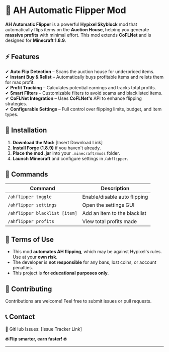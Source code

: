 
# 🏦 AH Automatic Flipper Mod  

**AH Automatic Flipper** is a powerful **Hypixel Skyblock** mod that automatically flips items on the **Auction House**, helping you generate **massive profits** with minimal effort. This mod extends **CoFLNet** and is designed for **Minecraft 1.8.9**.  

## ⚡ Features  
✔ **Auto Flip Detection** – Scans the auction house for underpriced items.  
✔ **Instant Buy & Relist** – Automatically buys profitable items and relists them for max profit.  
✔ **Profit Tracking** – Calculates potential earnings and tracks total profits.  
✔ **Smart Filters** – Customizable filters to avoid scams and blacklisted items.  
✔ **CoFLNet Integration** – Uses **CoFLNet's** API to enhance flipping strategies.  
✔ **Configurable Settings** – Full control over flipping limits, budget, and item types.  

## 🚀 Installation  
1. **Download the Mod:** [Insert Download Link]  
2. **Install Forge (1.8.9)** if you haven't already.  
3. **Place the mod .jar** into your `.minecraft/mods` folder.  
4. **Launch Minecraft** and configure settings in `/ahflipper`.  

## 🔧 Commands  
| Command | Description |  
|---------|------------|  
| `/ahflipper toggle` | Enable/disable auto flipping |  
| `/ahflipper settings` | Open the settings GUI |  
| `/ahflipper blacklist [item]` | Add an item to the blacklist |  
| `/ahflipper profits` | View total profits made |  

## 📜 Terms of Use  
- This mod **automates AH flipping**, which may be against Hypixel's rules. Use at your **own risk**.  
- The developer is **not responsible** for any bans, lost coins, or account penalties.  
- This project is **for educational purposes only**.  

## 🤝 Contributing  
Contributions are welcome! Feel free to submit issues or pull requests.  

## 📞 Contact  
  🔹 GitHub Issues: [Issue Tracker Link]  

**🔥 Flip smarter, earn faster! 🔥**  

---
